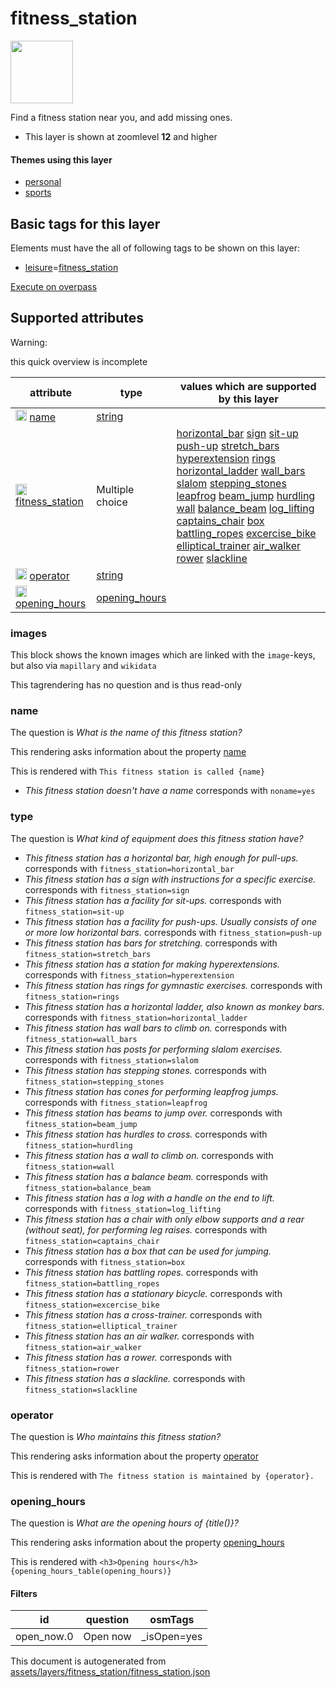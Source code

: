 [//]: # (WARNING: this file is automatically generated. Please find the sources at the bottom and edit those sources)

 fitness_station 
=================



<img src='https://mapcomplete.osm.be/circle:white;./assets/layers/fitness_station/fitness.svg' height="100px"> 

Find a fitness station near you, and add missing ones.






  - This layer is shown at zoomlevel **12** and higher




#### Themes using this layer 





  - [personal](https://mapcomplete.osm.be/personal)
  - [sports](https://mapcomplete.osm.be/sports)




 Basic tags for this layer 
---------------------------



Elements must have the all of following tags to be shown on this layer:



  - <a href='https://wiki.openstreetmap.org/wiki/Key:leisure' target='_blank'>leisure</a>=<a href='https://wiki.openstreetmap.org/wiki/Tag:leisure%3Dfitness_station' target='_blank'>fitness_station</a>


[Execute on overpass](http://overpass-turbo.eu/?Q=%5Bout%3Ajson%5D%5Btimeout%3A90%5D%3B(%20%20%20%20nwr%5B%22leisure%22%3D%22fitness_station%22%5D(%7B%7Bbbox%7D%7D)%3B%0A)%3Bout%20body%3B%3E%3Bout%20skel%20qt%3B)



 Supported attributes 
----------------------



Warning: 

this quick overview is incomplete



attribute | type | values which are supported by this layer
----------- | ------ | ------------------------------------------
[<img src='https://mapcomplete.osm.be/assets/svg/statistics.svg' height='18px'>](https://taginfo.openstreetmap.org/keys/name#values) [name](https://wiki.openstreetmap.org/wiki/Key:name) | [string](../SpecialInputElements.md#string) | 
[<img src='https://mapcomplete.osm.be/assets/svg/statistics.svg' height='18px'>](https://taginfo.openstreetmap.org/keys/fitness_station#values) [fitness_station](https://wiki.openstreetmap.org/wiki/Key:fitness_station) | Multiple choice | [horizontal_bar](https://wiki.openstreetmap.org/wiki/Tag:fitness_station%3Dhorizontal_bar) [sign](https://wiki.openstreetmap.org/wiki/Tag:fitness_station%3Dsign) [sit-up](https://wiki.openstreetmap.org/wiki/Tag:fitness_station%3Dsit-up) [push-up](https://wiki.openstreetmap.org/wiki/Tag:fitness_station%3Dpush-up) [stretch_bars](https://wiki.openstreetmap.org/wiki/Tag:fitness_station%3Dstretch_bars) [hyperextension](https://wiki.openstreetmap.org/wiki/Tag:fitness_station%3Dhyperextension) [rings](https://wiki.openstreetmap.org/wiki/Tag:fitness_station%3Drings) [horizontal_ladder](https://wiki.openstreetmap.org/wiki/Tag:fitness_station%3Dhorizontal_ladder) [wall_bars](https://wiki.openstreetmap.org/wiki/Tag:fitness_station%3Dwall_bars) [slalom](https://wiki.openstreetmap.org/wiki/Tag:fitness_station%3Dslalom) [stepping_stones](https://wiki.openstreetmap.org/wiki/Tag:fitness_station%3Dstepping_stones) [leapfrog](https://wiki.openstreetmap.org/wiki/Tag:fitness_station%3Dleapfrog) [beam_jump](https://wiki.openstreetmap.org/wiki/Tag:fitness_station%3Dbeam_jump) [hurdling](https://wiki.openstreetmap.org/wiki/Tag:fitness_station%3Dhurdling) [wall](https://wiki.openstreetmap.org/wiki/Tag:fitness_station%3Dwall) [balance_beam](https://wiki.openstreetmap.org/wiki/Tag:fitness_station%3Dbalance_beam) [log_lifting](https://wiki.openstreetmap.org/wiki/Tag:fitness_station%3Dlog_lifting) [captains_chair](https://wiki.openstreetmap.org/wiki/Tag:fitness_station%3Dcaptains_chair) [box](https://wiki.openstreetmap.org/wiki/Tag:fitness_station%3Dbox) [battling_ropes](https://wiki.openstreetmap.org/wiki/Tag:fitness_station%3Dbattling_ropes) [excercise_bike](https://wiki.openstreetmap.org/wiki/Tag:fitness_station%3Dexcercise_bike) [elliptical_trainer](https://wiki.openstreetmap.org/wiki/Tag:fitness_station%3Delliptical_trainer) [air_walker](https://wiki.openstreetmap.org/wiki/Tag:fitness_station%3Dair_walker) [rower](https://wiki.openstreetmap.org/wiki/Tag:fitness_station%3Drower) [slackline](https://wiki.openstreetmap.org/wiki/Tag:fitness_station%3Dslackline)
[<img src='https://mapcomplete.osm.be/assets/svg/statistics.svg' height='18px'>](https://taginfo.openstreetmap.org/keys/operator#values) [operator](https://wiki.openstreetmap.org/wiki/Key:operator) | [string](../SpecialInputElements.md#string) | 
[<img src='https://mapcomplete.osm.be/assets/svg/statistics.svg' height='18px'>](https://taginfo.openstreetmap.org/keys/opening_hours#values) [opening_hours](https://wiki.openstreetmap.org/wiki/Key:opening_hours) | [opening_hours](../SpecialInputElements.md#opening_hours) | 




### images 



This block shows the known images which are linked with the `image`-keys, but also via `mapillary` and `wikidata`

This tagrendering has no question and is thus read-only





### name 



The question is  *What is the name of this fitness station?*

This rendering asks information about the property  [name](https://wiki.openstreetmap.org/wiki/Key:name) 

This is rendered with  `This fitness station is called {name}`





  - *This fitness station doesn't have a name*  corresponds with  `noname=yes`




### type 



The question is  *What kind of equipment does this fitness station have?*





  - *This fitness station has a horizontal bar, high enough for pull-ups.*  corresponds with  `fitness_station=horizontal_bar`
  - *This fitness station has a sign with instructions for a specific exercise.*  corresponds with  `fitness_station=sign`
  - *This fitness station has a facility for sit-ups.*  corresponds with  `fitness_station=sit-up`
  - *This fitness station has a facility for push-ups. Usually consists of one or more low horizontal bars.*  corresponds with  `fitness_station=push-up`
  - *This fitness station has bars for stretching.*  corresponds with  `fitness_station=stretch_bars`
  - *This fitness station has a station for making hyperextensions.*  corresponds with  `fitness_station=hyperextension`
  - *This fitness station has rings for gymnastic exercises.*  corresponds with  `fitness_station=rings`
  - *This fitness station has a horizontal ladder, also known as monkey bars.*  corresponds with  `fitness_station=horizontal_ladder`
  - *This fitness station has wall bars to climb on.*  corresponds with  `fitness_station=wall_bars`
  - *This fitness station has posts for performing slalom exercises.*  corresponds with  `fitness_station=slalom`
  - *This fitness station has stepping stones.*  corresponds with  `fitness_station=stepping_stones`
  - *This fitness station has cones for performing leapfrog jumps.*  corresponds with  `fitness_station=leapfrog`
  - *This fitness station has beams to jump over.*  corresponds with  `fitness_station=beam_jump`
  - *This fitness station has hurdles to cross.*  corresponds with  `fitness_station=hurdling`
  - *This fitness station has a wall to climb on.*  corresponds with  `fitness_station=wall`
  - *This fitness station has a balance beam.*  corresponds with  `fitness_station=balance_beam`
  - *This fitness station has a log with a handle on the end to lift.*  corresponds with  `fitness_station=log_lifting`
  - *This fitness station has a chair with only elbow supports and a rear (without seat), for performing leg raises.*  corresponds with  `fitness_station=captains_chair`
  - *This fitness station has a box that can be used for jumping.*  corresponds with  `fitness_station=box`
  - *This fitness station has battling ropes.*  corresponds with  `fitness_station=battling_ropes`
  - *This fitness station has a stationary bicycle.*  corresponds with  `fitness_station=excercise_bike`
  - *This fitness station has a cross-trainer.*  corresponds with  `fitness_station=elliptical_trainer`
  - *This fitness station has an air walker.*  corresponds with  `fitness_station=air_walker`
  - *This fitness station has a rower.*  corresponds with  `fitness_station=rower`
  - *This fitness station has a slackline.*  corresponds with  `fitness_station=slackline`




### operator 



The question is  *Who maintains this fitness station?*

This rendering asks information about the property  [operator](https://wiki.openstreetmap.org/wiki/Key:operator) 

This is rendered with  `The fitness station is maintained by {operator}.`





### opening_hours 



The question is  *What are the opening hours of {title()}?*

This rendering asks information about the property  [opening_hours](https://wiki.openstreetmap.org/wiki/Key:opening_hours) 

This is rendered with  `<h3>Opening hours</h3>{opening_hours_table(opening_hours)}`





#### Filters 





id | question | osmTags
---- | ---------- | ---------
open_now.0 | Open now | _isOpen=yes
 

This document is autogenerated from [assets/layers/fitness_station/fitness_station.json](https://github.com/pietervdvn/MapComplete/blob/develop/assets/layers/fitness_station/fitness_station.json)
